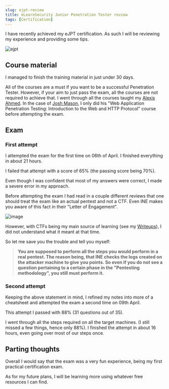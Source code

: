 ```yaml
---
slug: ejpt-review
title: eLearnSecurity Junior Penetration Tester review
tags: [Certification]
---
```


I have recently achieved my eJPT certification.
As such I will be reviewing my experience and providing some tips.

<!-- truncate -->

![ejpt](https://github.com/Kunull/Blog/assets/110326359/a444c80e-1495-41b9-8fa6-c6c72bfdd45c)


## Course material
I managed to finish the training material in just under 30 days.

All of the courses are a must if you want to be a successful Penetration Tester. However, if your aim to just pass the exam, all the courses are not required to achieve that.
I went through all the courses taught my [Alexis Ahmed](https://www.linkedin.com/in/alexisahmed/?originalSubdomain=ke).
In the case of [Josh Mason](https://www.linkedin.com/in/joshuacmason/), I only did his "Web Application Penetration Testing: Introduction to the Web and HTTP Protocol" course before attempting the exam.


## Exam
### First attempt
I attempted the exam for the first time on 06th of April. I finished everything in about 21 hours.

I failed that attempt with a score of 65% (the passing score being 70%).

Even though I was confident that most of my answers were correct, I made a severe error in my approach.

Before attempting the exam I had read in a couple different reviews that one should treat the exam like an actual pentest and not a CTF. Even INE makes you aware of this fact in their "Letter of Engagement".

![image](https://github.com/Kunull/Blog/assets/110326359/5e447490-fb1f-45a3-adab-bfbc1bb2c7ae)

However, with CTFs being my main source of learning (see my [Writeups](https://writeups-kunull.vercel.app/)), I did not understand what it meant at that time. 

So let me save you the trouble and tell you myself: 

> **You are supposed to perform all the steps you would perform in a real pentest.
> The reason being, that INE checks the logs created on the attacker machine to give you points.
> So even if you do not see a question pertaining to a certain phase in the "Pentesting methodology", you still must perform it.**



### Second attempt
Keeping the above statement in mind, I refined my notes into more of a cheatsheet and attempted the exam a second time on 09th April.

This attempt I passed with 88% (31 questions out of 35).

I went through all the steps required on all the target machines. (I still missed a few things, hence only 88%). I finished the attempt in about 16 hours, even going over most of our steps once.



## Parting thoughts
Overall I would say that the exam was a very fun experience, being my first practical certification exam.

As for my future plans, I will be learning more using whatever free resources I can find.
